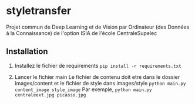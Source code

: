 # styletransfer

Projet commun de Deep Learning et de Vision par Ordinateur (des Données à la Connaissance) de l'option ISIA de l'école CentraleSupelec

## Installation 

1. Installez le fichier de requirements 
` pip install -r requirements.txt `

2. Lancer le fichier main
Le fichier de contenu doit etre dans le dossier images/content et le fichier de style dans images/style
`python main.py content_image style_image`
Par exemple,
`python main.py centraleext.jpg picasso.jpg `

